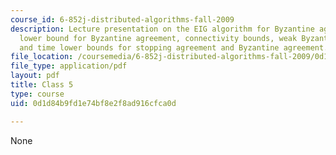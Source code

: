 ```yaml
---
course_id: 6-852j-distributed-algorithms-fall-2009
description: Lecture presentation on the EIG algorithm for Byzantine agreement, number-of-processors
  lower bound for Byzantine agreement, connectivity bounds, weak Byzantine agreement,
  and time lower bounds for stopping agreement and Byzantine agreement.
file_location: /coursemedia/6-852j-distributed-algorithms-fall-2009/0d1d84b9fd1e74bf8e2f8ad916cfca0d_MIT6_852JF09_lec05.pdf
file_type: application/pdf
layout: pdf
title: Class 5
type: course
uid: 0d1d84b9fd1e74bf8e2f8ad916cfca0d

---
```

None